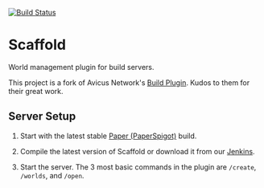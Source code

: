 [![Build Status](https://jenkins.bennydoesstuff.me/buildStatus/icon?job=Scaffold)](https://jenkins.bennydoesstuff.me/job/Scaffold)

# Scaffold
World management plugin for build servers.

This project is a fork of Avicus Network's [Build Plugin](https://github.com/Avicus/Scaffold). Kudos to them for their great work.

## Server Setup

1. Start with the latest stable [Paper (PaperSpigot)](https://papermc.io/ci/job/Paper/) build.

2. Compile the latest version of Scaffold or download it from our [Jenkins](https://jenkins.bennydoesstuff.me/job/Scaffold/).

3. Start the server. The 3 most basic commands in the plugin are ``/create``, ``/worlds``, and ``/open``.
